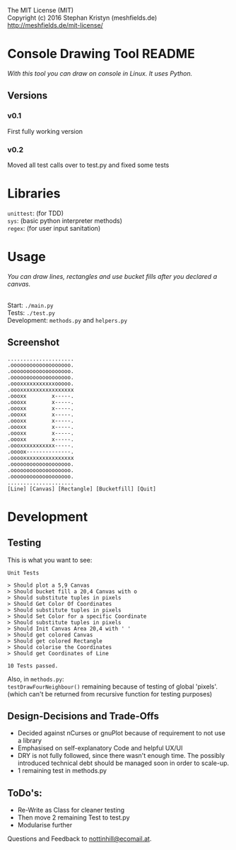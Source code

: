 The MIT License (MIT) <br>
Copyright (c) 2016 Stephan Kristyn (meshfields.de) <br>
http://meshfields.de/mit-license/ <br>

# Console Drawing Tool README

*With this tool you can draw on console in Linux. It uses Python.*

## Versions

### v0.1 
First fully working version

### v0.2
Moved all test calls over to test.py and fixed some tests

# Libraries

`unittest`: (for TDD) <br>
`sys`: (basic python interpreter methods)<br>
`regex`: (for user input sanitation)<br>

# Usage

*You can draw lines, rectangles and use bucket fills after you declared a canvas.*<br><br>

Start: `./main.py` <br>
Tests: `./test.py` <br>
Development: `methods.py` and `helpers.py` <br>


## Screenshot

    .....................
    .ooooooooooooooooooo.
    .ooooooooooooooooooo.
    .ooooooooooooooooooo.
    .oooxxxxxxxxxxxooooo.
    .oooxxxxxxxxxxxxxxxxx
    .oooxx        x-----.
    .oooxx        x-----.
    .oooxx        x-----.
    .oooxx        x-----.
    .oooxx        x-----.
    .oooxx        x-----.
    .oooxx        x-----.
    .oooxx        x-----.
    .oooxxxxxxxxxxx-----.
    .oooox--------------.
    .ooooxxxxxxxxxxxxxxxx
    .ooooooooooooooooooo.
    .ooooooooooooooooooo.
    .ooooooooooooooooooo.
    .....................
    [Line] [Canvas] [Rectangle] [Bucketfill] [Quit]


# Development

## Testing

This is what you want to see: <br>

    Unit Tests

    > Should plot a 5,9 Canvas
	> Should bucket fill a 20,4 Canvas with o
	> Should substitute tuples in pixels
	> Should Get Color Of Coordinates
	> Should substitute tuples in pixels
	> Should Set Color for a specific Coordinate
	> Should substitute tuples in pixels
	> Should Init Canvas Area 20,4 with ' '
	> Should get colored Canvas
	> Should get colored Rectangle
	> Should colorise the Coordinates
	> Should get Coordinates of Line

	10 Tests passed.

Also, in `methods.py`:<br>
`testDrawFourNeighbour()` remaining because of testing of global 'pixels'. (which can't be returned from recursive function for testing purposes)

## Design-Decisions and Trade-Offs

- Decided against nCurses or gnuPlot because of requirement to not use a library
- Emphasised on self-explanatory Code and helpful UX/UI
- DRY is not fully followed, since there wasn't enough time. The possibly introduced technical debt should be managed soon in order to scale-up.
- 1 remaining test in methods.py

## ToDo's: 

- Re-Write as Class for cleaner testing
- Then move 2 remaining Test to test.py
- Modularise further

Questions and Feedback to nottinhill@ecomail.at.